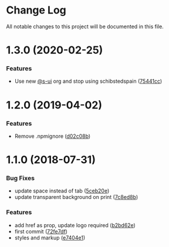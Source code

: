 # Change Log

All notable changes to this project will be documented in this file.

# 1.3.0 (2020-02-25)


### Features

* Use new [@s-ui](https://github.com/s-ui) org and stop using schibstedspain ([75441cc](https://github.com/SUI-Components/schibsted-spain-components/commit/75441cc666505bc38998db15960c6ecf3f5cbdf3))



# 1.2.0 (2019-04-02)


### Features

* Remove .npmignore ([d02c08b](https://github.com/SUI-Components/schibsted-spain-components/commit/d02c08bd754030047b2e54fe3c0c61ecfbfa6036))



# 1.1.0 (2018-07-31)


### Bug Fixes

* update space instead of tab ([5ceb20e](https://github.com/SUI-Components/schibsted-spain-components/commit/5ceb20e3821dfec09c15e02b880bc82e753b74cf))
* update transparent background on print ([7c8ed8b](https://github.com/SUI-Components/schibsted-spain-components/commit/7c8ed8bc2be0fa164e24dbdf98b21c30b5e8ff98))


### Features

* add href as prop, update logo required ([b2bd62e](https://github.com/SUI-Components/schibsted-spain-components/commit/b2bd62eaf8f74700b651e64059ebdd66bcbb0e8d))
* first commit ([72fe7df](https://github.com/SUI-Components/schibsted-spain-components/commit/72fe7df0936796fe74440002b4c64548392ed7e7))
* styles and markup ([e7404e1](https://github.com/SUI-Components/schibsted-spain-components/commit/e7404e1ac37c016bcfed6f2ed40ccc11618611cd))



